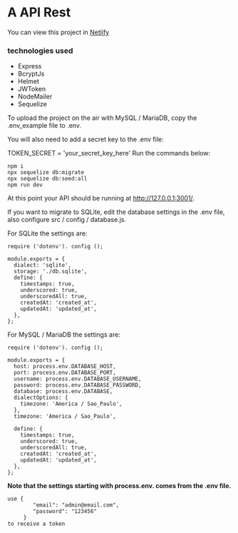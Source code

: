 # A API Rest

You can view this project in [Netlify](https://gabriel-react-escola.netlify.app)

### technologies used
- Express
- BcryptJs
- Helmet
- JWToken
- NodeMailer
- Sequelize
 
To upload the project on the air with MySQL / MariaDB, copy the .env_example file to .env.

You will also need to add a secret key to the .env file:

TOKEN_SECRET = 'your_secret_key_here'
Run the commands below:

    npm i
    npx sequelize db:migrate
    npx sequelize db:seed:all
    npm run dev

At this point your API should be running at http://127.0.0.1:3001/.

If you want to migrate to SQLite, edit the database settings in the .env file, also configure src / config / database.js.

For SQLite the settings are:

    require ('dotenv'). config ();

    module.exports = {
      dialect: 'sqlite',
      storage: './db.sqlite',
      define: {
        timestamps: true,
        underscored: true,
        underscoredAll: true,
        createdAt: 'created_at',
        updatedAt: 'updated_at',
      },
    };

For MySQL / MariaDB the settings are:

    require ('dotenv'). config ();

    module.exports = {
      host: process.env.DATABASE_HOST,
      port: process.env.DATABASE_PORT,
      username: process.env.DATABASE_USERNAME,
      password: process.env.DATABASE_PASSWORD,
      database: process.env.DATABASE,
      dialectOptions: {
        timezone: 'America / Sao_Paulo',
      },
      timezone: 'America / Sao_Paulo',

      define: {
        timestamps: true,
        underscored: true,
        underscoredAll: true,
        createdAt: 'created_at',
        updatedAt: 'updated_at',
      },
    };

**Note that the settings starting with process.env. comes from the .env file.**

    use {
    	    "email": "admin@email.com",
    	    "password": "123456"
    	 }
    to receive a token
